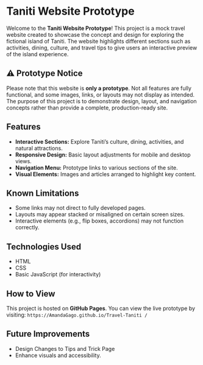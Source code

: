 # Taniti Website Prototype

Welcome to the **Taniti Website Prototype**! This project is a mock travel website created to showcase the concept and design for exploring the fictional island of Taniti. The website highlights different sections such as activities, dining, culture, and travel tips to give users an interactive preview of the island experience.

## ⚠️ Prototype Notice

Please note that this website is **only a prototype**. Not all features are fully functional, and some images, links, or layouts may not display as intended. The purpose of this project is to demonstrate design, layout, and navigation concepts rather than provide a complete, production-ready site.

## Features

* **Interactive Sections:** Explore Taniti’s culture, dining, activities, and natural attractions.
* **Responsive Design:** Basic layout adjustments for mobile and desktop views.
* **Navigation Menu:** Prototype links to various sections of the site.
* **Visual Elements:** Images and articles arranged to highlight key content.

## Known Limitations

* Some links may not direct to fully developed pages.
* Layouts may appear stacked or misaligned on certain screen sizes.
* Interactive elements (e.g., flip boxes, accordions) may not function correctly.

## Technologies Used

* HTML
* CSS
* Basic JavaScript (for interactivity)

## How to View

This project is hosted on **GitHub Pages**. You can view the live prototype by visiting:
`https://AmandaGago.github.io/Travel-Taniti /`

## Future Improvements

* Design Changes to Tips and Trick Page
* Enhance visuals and accessibility.

